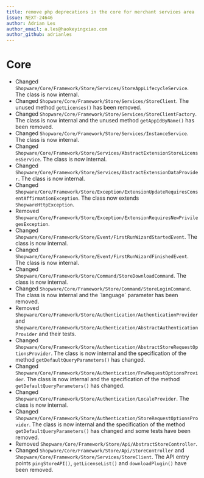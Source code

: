 ```yaml
---
title: remove php deprecations in the core for merchant services area
issue: NEXT-24646
author: Adrian Les
author_email: a.les@haokeyingxiao.com
author_github: adrianles
---
```

# Core
* Changed `Shopware/Core/Framework/Store/Services/StoreAppLifecycleService`. The class is now internal.
* Changed `Shopware/Core/Framework/Store/Services/StoreClient`. The unused method `getLicenses()` has been removed.
* Changed `Shopware/Core/Framework/Store/Services/StoreClientFactory`. The class is now internal and the unused method `getAppIdByName()` has been removed.
* Changed `Shopware/Core/Framework/Store/Services/InstanceService`. The class is now internal.
* Changed `Shopware/Core/Framework/Store/Services/AbstractExtensionStoreLicensesService`. The class is now internal.
* Changed `Shopware/Core/Framework/Store/Services/AbstractExtensionDataProvider`. The class is now internal.
* Changed `Shopware/Core/Framework/Store/Exception/ExtensionUpdateRequiresConsentAffirmationException`. The class now extends `ShopwareHttpException`.
* Removed `Shopware/Core/Framework/Store/Exception/ExtensionRequiresNewPrivilegesException`.
* Changed `Shopware/Core/Framework/Store/Event/FirstRunWizardStartedEvent`. The class is now internal.
* Changed `Shopware/Core/Framework/Store/Event/FirstRunWizardFinishedEvent`. The class is now internal.
* Changed `Shopware/Core/Framework/Store/Command/StoreDownloadCommand`. The class is now internal.
* Changed `Shopware/Core/Framework/Store/Command/StoreLoginCommand`. The class is now internal and the ´language´ parameter has been removed.
* Removed `Shopware/Core/Framework/Store/Authentication/AuthenticationProvider` and `Shopware/Core/Framework/Store/Authentication/AbstractAuthenticationProvider` and their tests.
* Changed `Shopware/Core/Framework/Store/Authentication/AbstractStoreRequestOptionsProvider`. The class is now internal and the specification of the method `getDefaultQueryParameters()` has changed.
* Changed `Shopware/Core/Framework/Store/Authentication/FrwRequestOptionsProvider`. The class is now internal and the specification of the method `getDefaultQueryParameters()` has changed.
* Changed `Shopware/Core/Framework/Store/Authentication/LocaleProvider`. The class is now internal.
* Changed `Shopware/Core/Framework/Store/Authentication/StoreRequestOptionsProvider`. The class is now internal and the specification of the method `getDefaultQueryParameters()` has changed and some tests have been removed.
* Removed `Shopware/Core/Framework/Store/Api/AbstractStoreController`.
* Changed `Shopware/Core/Framework/Store/Api/StoreController` and `Shopware/Core/Framework/Store/Services/StoreClient`. The API entry points `pingStoreAPI()`, `getLicenseList()` and `downloadPlugin()` have been removed.
